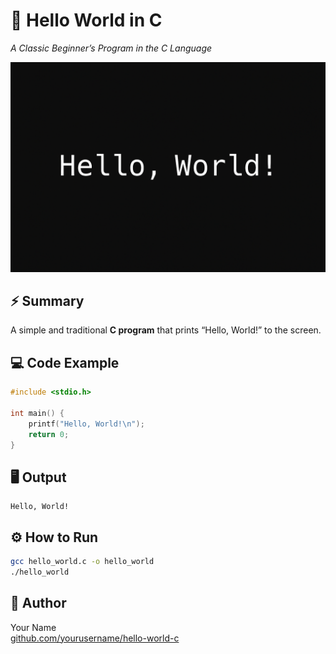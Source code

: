 # 👋 Hello World in C  
*A Classic Beginner’s Program in the C Language*  

![Hello World Output Example](A_digital_image_of_a_terminal_or_command_prompt_wi.png)

## ⚡ Summary
A simple and traditional **C program** that prints “Hello, World!” to the screen.

## 💻 Code Example
```c
#include <stdio.h>

int main() {
    printf("Hello, World!\n");
    return 0;
}
```

## 🖥️ Output
```
Hello, World!
```

## ⚙️ How to Run
```bash
gcc hello_world.c -o hello_world
./hello_world
```

## 👤 Author
Your Name  
[github.com/yourusername/hello-world-c](https://github.com/yourusername/hello-world-c)
